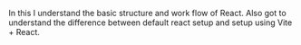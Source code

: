 In this I understand the basic structure and work flow of React. Also got to understand the difference between default react setup and setup using Vite + React.
